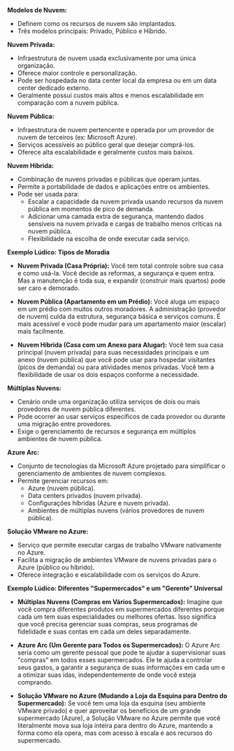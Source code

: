 **Modelos de Nuvem:**

* Definem como os recursos de nuvem são implantados.
* Três modelos principais: Privado, Público e Híbrido.

**Nuvem Privada:**

* Infraestrutura de nuvem usada exclusivamente por uma única organização.
* Oferece maior controle e personalização.
* Pode ser hospedada no data center local da empresa ou em um data center dedicado externo.
* Geralmente possui custos mais altos e menos escalabilidade em comparação com a nuvem pública.

**Nuvem Pública:**

* Infraestrutura de nuvem pertencente e operada por um provedor de nuvem de terceiros (ex: Microsoft Azure).
* Serviços acessíveis ao público geral que desejar comprá-los.
* Oferece alta escalabilidade e geralmente custos mais baixos.

**Nuvem Híbrida:**

* Combinação de nuvens privadas e públicas que operam juntas.
* Permite a portabilidade de dados e aplicações entre os ambientes.
* Pode ser usada para:
    * Escalar a capacidade da nuvem privada usando recursos da nuvem pública em momentos de pico de demanda.
    * Adicionar uma camada extra de segurança, mantendo dados sensíveis na nuvem privada e cargas de trabalho menos críticas na nuvem pública.
    * Flexibilidade na escolha de onde executar cada serviço.

**Exemplo Lúdico: Tipos de Moradia**

* **Nuvem Privada (Casa Própria):** Você tem total controle sobre sua casa e como usá-la. 
	Você decide as reformas, a segurança e quem entra. Mas a manutenção é toda sua, e expandir (construir mais quartos) pode ser caro e demorado.

* **Nuvem Pública (Apartamento em um Prédio):** Você aluga um espaço em um prédio com muitos outros moradores. 
	A administração (provedor de nuvem) cuida da estrutura, segurança básica e serviços comuns. 
	É mais acessível e você pode mudar para um apartamento maior (escalar) mais facilmente.
	
* **Nuvem Híbrida (Casa com um Anexo para Alugar):** Você tem sua casa principal (nuvem privada) para suas necessidades principais
	e um anexo (nuvem pública) que você pode usar para hospedar visitantes (picos de demanda) ou para atividades menos privadas. 
	Você tem a flexibilidade de usar os dois espaços conforme a necessidade.
	
**Múltiplas Nuvens:**

* Cenário onde uma organização utiliza serviços de dois ou mais provedores de nuvem pública diferentes.
* Pode ocorrer ao usar serviços específicos de cada provedor ou durante uma migração entre provedores.
* Exige o gerenciamento de recursos e segurança em múltiplos ambientes de nuvem pública.

**Azure Arc:**

* Conjunto de tecnologias da Microsoft Azure projetado para simplificar o gerenciamento de ambientes de nuvem complexos.
* Permite gerenciar recursos em:
    * Azure (nuvem pública).
    * Data centers privados (nuvem privada).
    * Configurações híbridas (Azure e nuvem privada).
    * Ambientes de múltiplas nuvens (vários provedores de nuvem pública).

**Solução VMware no Azure:**

* Serviço que permite executar cargas de trabalho VMware nativamente no Azure.
* Facilita a migração de ambientes VMware de nuvens privadas para o Azure (público ou híbrido).
* Oferece integração e escalabilidade com os serviços do Azure.

**Exemplo Lúdico: Diferentes "Supermercados" e um "Gerente" Universal**

* **Múltiplas Nuvens (Compras em Vários Supermercados):** Imagine que você compra diferentes produtos em supermercados diferentes 
	porque cada um tem suas especialidades ou melhores ofertas. 
	Isso significa que você precisa gerenciar suas compras, seus programas de fidelidade e suas contas em cada um deles separadamente.
	
* **Azure Arc (Um Gerente para Todos os Supermercados):** O Azure Arc seria como um gerente pessoal
	que pode te ajudar a supervisionar suas "compras" em todos esses supermercados. 
	Ele te ajuda a controlar seus gastos, a garantir a segurança de suas informações em cada um e a otimizar suas idas, 
	independentemente de onde você esteja comprando.
	
* **Solução VMware no Azure (Mudando a Loja da Esquina para Dentro do Supermercado):** Se você tem uma loja da esquina (seu ambiente VMware privado)
	e quer aproveitar os benefícios de um grande supermercado (Azure), 
	a Solução VMware no Azure permite que você literalmente mova sua loja inteira para dentro do Azure, 
	mantendo a forma como ela opera, mas com acesso à escala e aos recursos do supermercado.